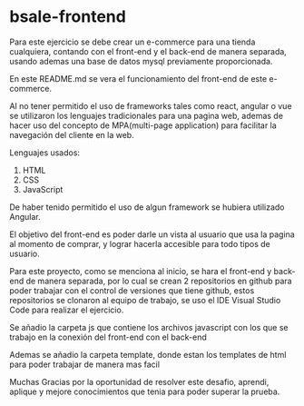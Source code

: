 # bsale-frontend

Para este ejercicio se debe crear un e-commerce para una tienda cualquiera, contando con el front-end y el back-end de manera separada, usando ademas una base de datos mysql previamente proporcionada.

En este README.md se vera el funcionamiento del front-end de este e-commerce.

Al no tener permitido el uso de frameworks tales como react, angular o vue se utilizaron los lenguajes tradicionales para una pagina web, ademas de hacer uso del concepto de MPA(multi-page application) para facilitar la navegación del cliente en la web.

Lenguajes usados:

1.  HTML
2.  CSS
3.  JavaScript

De haber tenido permitido el uso de algun framework se hubiera utilizado Angular.

El objetivo del front-end es poder darle un vista al usuario que usa la pagina al momento de comprar, y lograr hacerla accesible para todo tipos de usuario.

Para este proyecto, como se menciona al inicio, se hara el front-end y back-end de manera separada, por lo cual se crean 2 repositorios en github para poder trabajar con el control de versiones que tiene github, estos repositorios se clonaron al equipo de trabajo, se uso el IDE Visual Studio Code para realizar el ejercicio.

Se añadio la carpeta js que contiene los archivos javascript con los que se trabajo en la conexión del front-end con el back-end

Ademas se añadio la carpeta template, donde estan los templates de html para poder trabajar de manera mas facil

Muchas Gracias por la oportunidad de resolver este desafio, aprendi, aplique y mejore conocimientos que tenia para poder superar la prueba.

